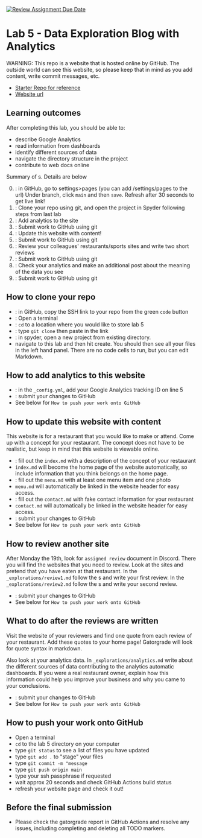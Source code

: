 [![Review Assignment Due Date](https://classroom.github.com/assets/deadline-readme-button-24ddc0f5d75046c5622901739e7c5dd533143b0c8e959d652212380cedb1ea36.svg)](https://classroom.github.com/a/RbaYQTOJ)
# Lab 5 - Data Exploration Blog with Analytics

WARNING: This repo is a website that is hosted online by GitHub. The outside
world can see this website, so please keep that in mind as you add
content, write commit messages, etc.

- [Starter Repo for reference](https://github.com/allegheny-college-cmpsc-105-spring-2024/lab05-resto-starter)
- [Website url](https://allegheny-college-cmpsc-105-spring-2024.github.io/lab05-resto-starter/)

## Learning outcomes

After completing this lab, you should be able to:

- describe Google Analytics
- read information from dashboards
- identify different sources of data
- navigate the directory structure in the project
- contribute to web docs online



Summary of  s. Details are below

0.  : in GitHub, go to settings>pages (you can add /settings/pages to the url)
   Under branch, click  `main` and then `save`. Refresh after 30 seconds to get live link!
1.  : Clone your repo using git, and open the project in Spyder
   following steps from last lab
2.  : Add analytics to the site
3.  : Submit work to GitHub using git
4.  : Update this website with content!
5.  : Submit work to GitHub using git
6.  : Review your colleagues' restaurants/sports sites and write two short reviews
7.  : Submit work to GitHub using git
8.  : Check your analytics and make an additional post about the meaning of the data you see
9.  : Submit work to GitHub using git

## How to clone your repo

-  : in GitHub, copy the SSH link to your repo from the green `code` button
-  : Open a terminal
-  : `cd` to a location where you would like to store lab 5
-  : type `git clone` then paste in the link
-  : in spyder, open a new project from existing directory.
  - navigate to this lab and then hit create. You should then see all your files
    in the left hand panel. There are no code cells to run, but you can edit
    Markdown.

## How to add analytics to this website

-  : in the `_config.yml`, add your Google Analytics tracking ID on line 5
-  : submit your changes to GitHub
  - See below for `How to push your work onto GitHub`

## How to update this website with content

This website is for a restaurant that you would like to make or attend.
Come up with a concept for your restaurant. The concept does not have to be
realistic, but keep in mind that this website is viewable online.

-  : fill out the `index.md` with a description of the concept of your restaurant
  - `index.md` will become the home page of the website automatically, so include
    information that you think belongs on the home page.
-  : fill out the `menu.md` with at least one menu item and one photo
  - `menu.md` will automatically be linked in the website header for easy access.
-  : fill out the `contact.md` with fake contact information for your restaurant
  - `contact.md` will automatically be linked in the website header for easy access.
-  : submit your changes to GitHub
  - See below for `How to push your work onto GitHub`

## How to review another site

After Monday the 19th, look for `assigned review` document in Discord.
There you will find the websites that you need to review. Look at the sites and pretend
that you have eaten at that restaurant. In the `_explorations/review1.md` follow the
 s and write your first review. In the `_explorations/review2.md` follow the  s
and write your second review.

-  : submit your changes to GitHub
  - See below for `How to push your work onto GitHub`

## What to do after the reviews are written

Visit the website of your reviewers and find one quote from each review of
your restaurant. Add these quotes to your home page! Gatorgrade will look
for quote syntax in markdown.

Also look at your analytics data. In `_explorations/analytics.md` write about the
different sources of data contributing to the analytics automatic dashboards.
If you were a real restaurant owner, explain how this information could help
you improve your business and why you came to your conclusions.

-  : submit your changes to GitHub
  - See below for `How to push your work onto GitHub`

## How to push your work onto GitHub

- Open a terminal
- `cd` to the lab 5 directory on your computer
- type `git status` to see a list of files you have updated
- type `git add .` to "stage" your files
- type `git commit -m "message`
- type `git push origin main`
- type your ssh passphrase if requested
- wait approx 20 seconds and check GitHub Actions build status
- refresh your website page and check it out!

## Before the final submission

- Please check the gatorgrade report in GitHub Actions and resolve
  any issues, including completing and deleting all TODO markers.
